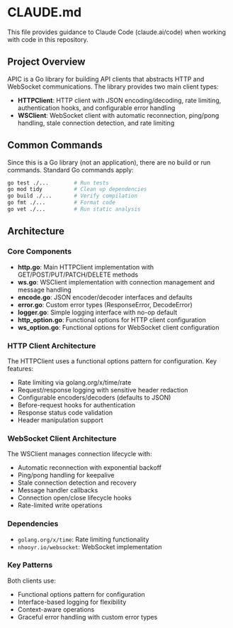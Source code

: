 # CLAUDE.md

This file provides guidance to Claude Code (claude.ai/code) when working with code in this repository.

## Project Overview

APIC is a Go library for building API clients that abstracts HTTP and WebSocket communications. The library provides two main client types:

- **HTTPClient**: HTTP client with JSON encoding/decoding, rate limiting, authentication hooks, and configurable error handling
- **WSClient**: WebSocket client with automatic reconnection, ping/pong handling, stale connection detection, and rate limiting

## Common Commands

Since this is a Go library (not an application), there are no build or run commands. Standard Go commands apply:

```bash
go test ./...        # Run tests
go mod tidy          # Clean up dependencies  
go build ./...       # Verify compilation
go fmt ./...         # Format code
go vet ./...         # Run static analysis
```

## Architecture

### Core Components

- **http.go**: Main HTTPClient implementation with GET/POST/PUT/PATCH/DELETE methods
- **ws.go**: WSClient implementation with connection management and message handling
- **encode.go**: JSON encoder/decoder interfaces and defaults
- **error.go**: Custom error types (ResponseError, DecodeError)
- **logger.go**: Simple logging interface with no-op default
- **http_option.go**: Functional options for HTTP client configuration
- **ws_option.go**: Functional options for WebSocket client configuration

### HTTP Client Architecture

The HTTPClient uses a functional options pattern for configuration. Key features:
- Rate limiting via golang.org/x/time/rate
- Request/response logging with sensitive header redaction
- Configurable encoders/decoders (defaults to JSON)
- Before-request hooks for authentication
- Response status code validation
- Header manipulation support

### WebSocket Client Architecture

The WSClient manages connection lifecycle with:
- Automatic reconnection with exponential backoff
- Ping/pong handling for keepalive
- Stale connection detection and recovery
- Message handler callbacks
- Connection open/close lifecycle hooks
- Rate-limited write operations

### Dependencies

- `golang.org/x/time`: Rate limiting functionality
- `nhooyr.io/websocket`: WebSocket implementation

### Key Patterns

Both clients use:
- Functional options pattern for configuration
- Interface-based logging for flexibility
- Context-aware operations
- Graceful error handling with custom error types
